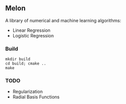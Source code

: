 ## Melon

A library of numerical and machine learning algorithms:

- Linear Regression
- Logistic Regression

### Build
```
mkdir build
cd build; cmake ..
make
```

### TODO

- Regularization
- Radial Basis Functions